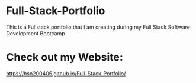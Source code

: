 # Full-Stack-Portfolio
This is a Fullstack portfolio that I am creating during my Full Stack Software Development Bootcamp

# Check out my Website:
https://hsn200406.github.io/Full-Stack-Portfolio/
